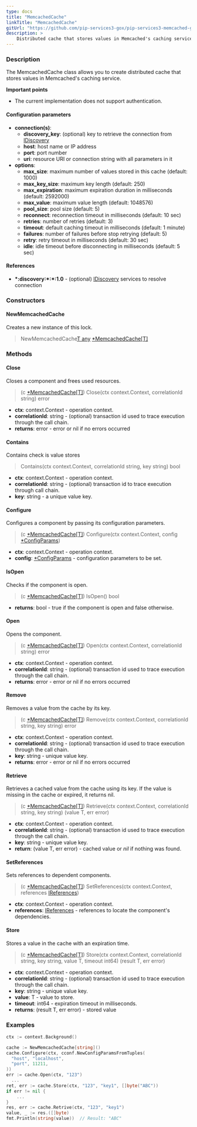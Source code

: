 ```yaml
---
type: docs
title: "MemcachedCache"
linkTitle: "MemcachedCache"
gitUrl: "https://github.com/pip-services3-gox/pip-services3-memcached-gox"
description: >
    Distributed cache that stores values in Memcached's caching service.
---
```


### Description
The MemcachedCache class allows you to create distributed cache that stores values in Memcached's caching service. 

**Important points**

- The current implementation does not support authentication.

#### Configuration parameters

- **connection(s)**:           
    - **discovery_key**: (optional) key to retrieve the connection from [IDiscovery](../../../components/connect/idiscovery)
    - **host**: host name or IP address
    - **port**: port number
    - **uri**: resource URI or connection string with all parameters in it
- **options**:
    - **max_size**: maximum number of values stored in this cache (default: 1000)        
    - **max_key_size**: maximum key length (default: 250)
    - **max_expiration**: maximum expiration duration in milliseconds (default: 2592000)
    - **max_value**: maximum value length (default: 1048576)
    - **pool_size**: pool size (default: 5)
    - **reconnect**: reconnection timeout in milliseconds (default: 10 sec)
    - **retries**: number of retries (default: 3)
    - **timeout**: default caching timeout in milliseconds (default: 1 minute)
    - **failures**: number of failures before stop retrying (default: 5)
    - **retry**: retry timeout in milliseconds (default: 30 sec)
    - **idle**: idle timeout before disconnecting in milliseconds (default: 5 sec)


#### References

- **\*:discovery:\*:\*:1.0** - (optional) [IDiscovery](../../../components/connect/idiscovery) services to resolve connection

### Constructors

#### NewMemcachedCache
Creates a new instance of this lock.

> NewMemcachedCache[T any]() [*MemcachedCache[T]]()

### Methods

#### Close
Closes a component and frees used resources.

> (c [*MemcachedCache[T]]()) Close(ctx context.Context, correlationId string) error

- **ctx**: context.Context - operation context.
- **correlationId**: string - (optional) transaction id used to trace execution through the call chain.
- **returns**: error - error or nil if no errors occurred

#### Contains
Contains check is value stores

> Contains(ctx context.Context, correlationId string, key string) bool

- **ctx**: context.Context - operation context.
- **correlationId**: string - (optional) transaction id to trace execution through call chain.
- **key**: string - a unique value key.

#### Configure
Configures a component by passing its configuration parameters.

> (c [*MemcachedCache[T]]()) Configure(ctx context.Context, config [*ConfigParams](../../../commons/config/config_params))

- **ctx**: context.Context - operation context.
- **config**: [*ConfigParams](../../../commons/config/config_params) - configuration parameters to be set.

#### IsOpen
Checks if the component is open.

> (c [*MemcachedCache[T]]()) IsOpen() bool

- **returns**: bool - true if the component is open and false otherwise.


#### Open
Opens the component.
> (c [*MemcachedCache[T]]()) Open(ctx context.Context, correlationId string) error

- **ctx**: context.Context - operation context.
- **correlationId**: string - (optional) transaction id used to trace execution through the call chain.
- **returns**: error - error or nil if no errors occurred

#### Remove
Removes a value from the cache by its key.

> (c [*MemcachedCache[T]]()) Remove(ctx context.Context, correlationId string, key string) error

- **ctx**: context.Context - operation context.
- **correlationId**: string - (optional) transaction id used to trace execution through the call chain.
- **key**: string - unique value key.
- **returns**: error - error or nil if no errors occurred

#### Retrieve
Retrieves a cached value from the cache using its key.
If the value is missing in the cache or expired, it returns nil.

> (c [*MemcachedCache[T]]()) Retrieve(ctx context.Context, correlationId string, key string) (value T, err error)

- **ctx**: context.Context - operation context.
- **correlationId**: string - (optional) transaction id used to trace execution through the call chain.
- **key**: string - unique value key.
- **return**: (value T, err error) - cached value or *nil* if nothing was found.

#### SetReferences
Sets references to dependent components.

> (c [*MemcachedCache[T]]()) SetReferences(ctx context.Context, references [IReferences](../../../commons/refer/ireferences))

- **ctx**: context.Context - operation context.
- **references**: [IReferences](../../../commons/refer/ireferences) - references to locate the component's dependencies.

#### Store
Stores a value in the cache with an expiration time.

> (c [*MemcachedCache[T]]()) Store(ctx context.Context, correlationId string, key string, value T, timeout int64) (result T, err error)

- **ctx**: context.Context - operation context.
- **correlationId**: string - (optional) transaction id used to trace execution through the call chain.
- **key**: string - unique value key.
- **value**: T - value to store.
- **timeout**: int64 - expiration timeout in milliseconds.
- **returns**: (result T, err error) - stored value


### Examples

```go
ctx := context.Background()

cache := NewMemcachedCache[string]()
cache.Configure(ctx, cconf.NewConfigParamsFromTuples(
  "host", "localhost",
  "port", 11211,
))
err := cache.Open(ctx, "123")
  ...
ret, err := cache.Store(ctx, "123", "key1", []byte("ABC"))
if err != nil {
	...
}
res, err := cache.Retrive(ctx, "123", "key1")
value, _ := res.([]byte)
fmt.Println(string(value))  // Result: "ABC"

```
